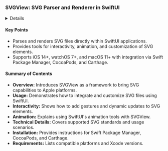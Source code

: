 ### SVGView: SVG Parser and Renderer in SwiftUI

<details>
**URL:** [SVGView GitHub Repository](https://github.com/exyte/SVGView)

**Authors:**  
exyte

**Tags:**  
`SwiftUI`, `SVG`, `Parser`, `Renderer`

</details>

#### Key Points
- Parses and renders SVG files directly within SwiftUI applications.
- Provides tools for interactivity, animation, and customization of SVG elements.
- Supports iOS 14+, watchOS 7+, and macOS 11+ with integration via Swift Package Manager, CocoaPods, and Carthage.

#### Summary of Contents
- **Overview:** Introduces SVGView as a framework to bring SVG capabilities to Apple platforms.
- **Usage:** Demonstrates how to integrate and customize SVG files using SwiftUI.
- **Interactivity:** Shows how to add gestures and dynamic updates to SVG elements.
- **Animation:** Explains using SwiftUI's animation tools with SVGView.
- **Technical Details:** Covers supported SVG standards and usage scenarios.
- **Installation:** Provides instructions for Swift Package Manager, CocoaPods, and Carthage.
- **Requirements:** Lists compatible platforms and Xcode versions.

<LinkCard title="Read Full Article" href="https://github.com/exyte/SVGView" />
